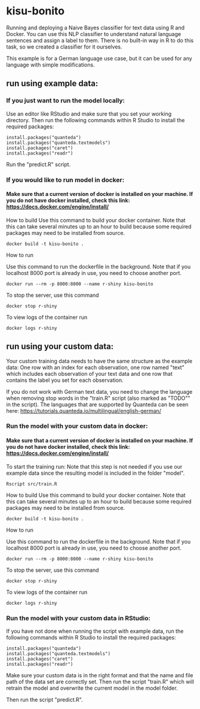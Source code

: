 # kisu-bonito

Running and deploying a Naive Bayes classifier for text data using R and Docker. You can use this NLP classifier to understand natural language sentences and assign a label to them.
There is no built-in way in R to do this task, so we created a classifier for it ourselves.

This example is for a German language use case, but it can be used for any language with simple modifications.

## run using example data:

### If you just want to run the model locally:
Use an editor like RStudio and make sure that you set your working directory. Then run the following commands within R Studio to install the required packages:
```
install.packages("quanteda")
install.packages("quanteda.textmodels")
install.packages("caret")
install.packages("readr")
```
Run the "predict.R" script. 

### If you would like to run model in docker: 

#### Make sure that a current version of docker is installed on your machine. If you do not have docker installed, check this link: https://docs.docker.com/engine/install/ 

How to build
Use this command to build your docker container. Note that this can take several minutes up to an hour to build because some required packages may need to be installed from source. 

```
docker build -t kisu-bonito .
```

How to run

Use this command to run the dockerfile in the background. Note that if you localhost 8000 port is already in use, you need to choose another port.

```
docker run --rm -p 8000:8000 --name r-shiny kisu-bonito
```

To stop the server, use this command

```
docker stop r-shiny
```

To view logs of the container run

```
docker logs r-shiny
```

## run using your custom data:

Your custom training data needs to have the same structure as the example data: One row with an index for each observation, one row named "text" which includes each observation of your text data and one row that contains the label you set for each observation. 

If you do not work with German text data, you need to change the language when removing stop words in the "train.R" script (also marked as "TODO"" in the script). The languages that are supported by Quanteda can be seen here: https://tutorials.quanteda.io/multilingual/english-german/

### Run the model with your custom data in docker: 

#### Make sure that a current version of docker is installed on your machine. If you do not have docker installed, check this link: https://docs.docker.com/engine/install/ 

To start the training run:
Note that this step is not needed if you use our example data since the resulting model is included in the folder "model".

```
Rscript src/train.R
```

How to build
Use this command to build your docker container. Note that this can take several minutes up to an hour to build because some required packages may need to be installed from source. 

```
docker build -t kisu-bonito .
```

How to run

Use this command to run the dockerfile in the background. Note that if you localhost 8000 port is already in use, you need to choose another port.

```
docker run --rm -p 8000:8000 --name r-shiny kisu-bonito
```

To stop the server, use this command

```
docker stop r-shiny
```

To view logs of the container run

```
docker logs r-shiny
```

### Run the model with your custom data in RStudio: 

If you have not done when running the script with example data, run the following commands within R Studio to install the required packages:
```
install.packages("quanteda")
install.packages("quanteda.textmodels")
install.packages("caret")
install.packages("readr")
```

Make sure your custom data is in the right format and that the name and file path of the data set are correctly set. Then run the script "train.R" which will retrain the model and overwrite the current model in the model folder. 

Then run the script "predict.R". 
